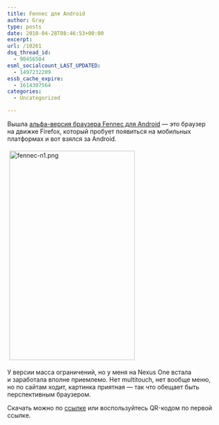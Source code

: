 ```yaml
---
title: Fennec для Android
author: Gray
type: posts
date: 2010-04-28T08:46:53+00:00
excerpt:
url: /10261
dsq_thread_id:
  - 90456504
esml_socialcount_LAST_UPDATED:
  - 1497232209
essb_cache_expire:
  - 1614307564
categories:
  - Uncategorized

---
```








Вышла <a href="http://blog.vlad1.com/2010/04/27/fennec-on-android-ground-zero/" target="_blank"><nobr>альфа-версия</nobr> браузера Fennec для Android</a>&nbsp;&mdash; это браузер на&nbsp;движке Firefox, который пробует появиться на&nbsp;мобильных платформах и&nbsp;вот взялся за&nbsp;Android.

<img src="https://i2.wp.com/www.searchengines.ru/blog/images/fennec-n1.png?resize=288%2C480" width="288" height="480" alt="fennec-n1.png" style="margin-top:5px; margin-right:5px; margin-bottom:5px; margin-left:5px;" data-recalc-dims="1" /> 

У&nbsp;версии масса ограничений, но&nbsp;у&nbsp;меня на&nbsp;Nexus One встала и&nbsp;заработала вполне приемлемо. Нет multitouch, нет вообще меню, но&nbsp;по&nbsp;сайтам ходит, картинка приятная&nbsp;&mdash; так что обещает быть перспективным браузером.

Скачать можно по&nbsp;<a href="http://bit.ly/fennec-android" target="_blank">ссылке</a> или воспользуйтесь <nobr>QR-кодом</nobr> по&nbsp;первой ссылке.